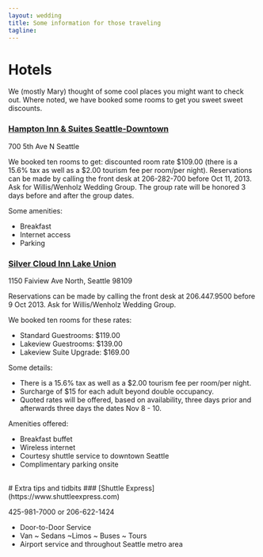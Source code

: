 ```yaml
---
layout: wedding
title: Some information for those traveling
tagline:
---
```


# Hotels
We (mostly Mary) thought of some cool places you might want to check out. Where
noted, we have booked some rooms to get you sweet sweet discounts.

### [Hampton Inn & Suites Seattle-Downtown](http://hamptoninn3.hilton.com)
700 5th Ave N Seattle

We booked ten rooms to get: discounted room rate $109.00 (there is a 15.6% tax
as well as a $2.00 tourism fee per room/per night). Reservations can be made
by calling the front desk at 206-282-700 before Oct 11, 2013. Ask for
Willis/Wenholz Wedding Group. The group rate will be honored 3 days before and
after the group dates.

Some amenities:
* Breakfast
* Internet access
* Parking


### [Silver Cloud Inn Lake Union](http://www.silvercloud.com)
1150 Faiview Ave North, Seattle 98109

Reservations can be made by calling the front desk at 206.447.9500 before 9 Oct 2013.
Ask for Willis/Wenholz Wedding Group.

We booked ten rooms for these rates:
* Standard Guestrooms: $119.00
* Lakeview Guestrooms: $139.00
* Lakeview Suite Upgrade: $169.00

Some details:
* There is a 15.6% tax as well as a $2.00 tourism fee per room/per night.
* Surcharge of $15 for each adult beyond double occupancy.
* Quoted rates will be offered, based on availability, three days prior and
    afterwards three days the dates Nov 8 - 10.

Amenities offered:
* Breakfast buffet
* Wireless internet
* Courtesy shuttle service to downtown Seattle
* Complimentary parking onsite

</br>
# Extra tips and tidbits
### [Shuttle Express](https://www.shuttleexpress.com)

425-981-7000 or 206-622-1424

* Door-to-Door Service
* Van ~ Sedans ~Limos ~ Buses ~ Tours
* Airport service and throughout Seattle metro area

